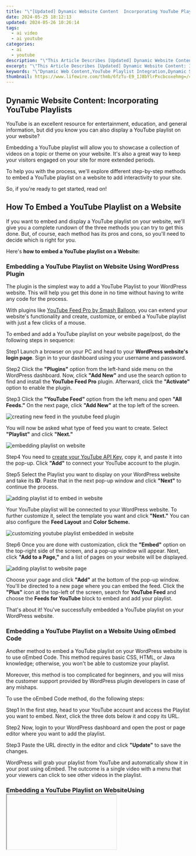 ```yaml
---
title: "\"[Updated] Dynamic Website Content  Incorporating YouTube Playlists\""
date: 2024-05-25 18:12:13
updated: 2024-05-26 10:26:14
tags:
  - ai video
  - ai youtube
categories:
  - ai
  - youtube
description: "\"This Article Describes [Updated] Dynamic Website Content: Incorporating YouTube Playlists\""
excerpt: "\"This Article Describes [Updated] Dynamic Website Content: Incorporating YouTube Playlists\""
keywords: "\"Dynamic Web Content,YouTube Playlist Integration,Dynamic Site Updates,Customized Video Content,Live Streaming Features,Interactive Website Design,Real-Time Content Adaptation\""
thumbnail: https://www.lifewire.com/thmb/6fzTu-E9_IJ8bYlrPxcbcoxehmg=/400x300/filters:no_upscale():max_bytes(150000):strip_icc()/iPhone-Flashlight-On-Dark-Table-8629938-64ad24bfa7684e2eaefe47292a89faeb.jpg
---
```


## Dynamic Website Content: Incorporating YouTube Playlists

YouTube is an excellent resource for entertainment, education, and general information, but did you know you can also display a YouTube playlist on your website?

Embedding a YouTube playlist will allow you to showcase a collection of videos on a topic or theme on your website. It's also a great way to keep your visitors engaged on your site for more extended periods.

To help you with the process, we'll explore different step-by-step methods to embed a YouTube playlist on a website to add interactivity to your site.

So, if you're ready to get started, read on!

## How To Embed a YouTube Playlist on a Website

If you want to embed and display a YouTube playlist on your website, we'll give you a complete rundown of the three methods you can try to get this done. But, of course, each method has its pros and cons, so you'll need to decide which is right for you.

Here's **how to embed a YouTube playlist on a Website:**

### Embedding a YouTube Playlist on Website Using WordPress Plugin

The plugin is the simplest way to add a YouTube Playlist to your WordPress website. This will help you get this done in no time without having to write any code for the process.

With plugins like [YouTube Feed Pro by Smash Balloon](https://smashballoon.com/youtube-feed/), you can extend your website's functionality and create, customize, or embed a YouTube playlist with just a few clicks of a mouse.

To embed and add a YouTube playlist on your website page/post, do the following steps in sequence:

Step1 Launch a browser on your PC and head to your **WordPress website's login page**. Sign in to your dashboard using your username and password.

Step2 Click the **"Plugins"** option from the left-hand side menu on the WordPress dashboard. Now, click **"Add New"** and use the search option to find and install the **YouTube Feed Pro** plugin. Afterward, click the **"Activate"** option to enable the plugin.

Step3 Click the **"YouTube Feed"** option from the left menu and open **"All Feeds."** On the next page, click **"Add New"** at the top left of the screen.

![creating new feed in the youtube feed plugin](https://images.wondershare.com/filmora/article-images/2023/03/creating-new-feed-in-the-youtube-feed-plugin.png)

You will now be asked what type of feed you want to create. Select **"Playlist"** and click **"Next."**

![embedding playlist on website](https://images.wondershare.com/filmora/article-images/2023/03/embedding-playlist-on-website.png)

Step4 You need to [create your YouTube API Key](https://developers.google.com/youtube/v3/getting-started), copy it, and paste it into the pop-up. Click **"Add"** to connect your YouTube account to the plugin.

Step5 Select the Playlist you want to display on your WordPress website and take its **ID**. Paste that in the next pop-up window and click **"Next"** to continue the process.

![adding playlist id to embed in website](https://images.wondershare.com/filmora/article-images/2023/03/adding-playlist-id-to-embed-in-website.png)

Your YouTube playlist will be connected to your WordPress website. To further customize it, select the template you want and click **"Next."** You can also configure the **Feed Layout** and **Color Scheme.**

![customizing youtube playlist embedded in website](https://images.wondershare.com/filmora/article-images/2023/03/customizing-youtube-playlist-embedded-in-website.png)

Step6 Once you are done with customization, click the **"Embed"** option on the top-right side of the screen, and a pop-up window will appear. Next, click **"Add to a Page,"** and a list of pages on your website will be displayed.

![adding playlist to website page](https://images.wondershare.com/filmora/article-images/2023/03/adding-playlist-to-website-page.png)

Choose your page and click **"Add"** at the bottom of the pop-up window. You'll be directed to a new page where you can embed the feed. Click the **"Plus"** icon at the top-left of the screen, search for **YouTube Feed** and choose the **Feeds for YouTube** block to embed and add your playlist.

That's about it! You've successfully embedded a YouTube playlist on your WordPress website.

### Embedding a YouTube Playlist on a Website Using oEmbed Code

Another method to embed a YouTube playlist on your WordPress website is to use oEmbed Code. This method requires basic CSS, HTML, or Java knowledge; otherwise, you won't be able to customize your playlist.

Moreover, this method is too complicated for beginners, and you will miss the customer support provided by WordPress plugin developers in case of any mishaps.

To use the oEmbed Code method, do the following steps:

Step1 In the first step, head to your YouTube account and access the Playlist you want to embed. Next, click the three dots below it and copy its URL.

Step2 Now, login to your WordPress dashboard and open the post or page editor where you want to add the playlist.

Step3 Paste the URL directly in the editor and click **"Update"** to save the changes.

WordPress will grab your playlist from YouTube and automatically show it in your post using oEmbed. The outcome is a single video with a menu that your viewers can click to see other videos in the playlist.

### Embedding a YouTube Playlist on WebsiteUsing <iframe >

Another way to embed a playlist of your YouTube channel on your WordPress site is by using the iFrame code with the following step-by-step instructions:

Step1 In the first step, launch a browser on your desktop or laptop and go to your **YouTube channel.**

Step2 Now, head to the YouTube playlist you want to embed, click the **"Share"** icon, and a pop-up window will appear.

Step3 Choose the **"Embed"** option, and a new lightbox pop-up will appear, having your playlist's embed code. Click **"Copy"** to save the code on your clipboard.

![embedding youtube playlist in website using iframe code](https://images.wondershare.com/filmora/article-images/2023/03/embedding-youtube-playlist-in-website-using-iframe-code.png)

Step4 Log in to your WordPress dashboard and open the page/post editor where you want to embed the playlist. Click the **"Plus"** icon, search for **"custom HTML,"** and select **"Custom HTML block"** to add to the page/post.

Now, paste the iFrame embed code you've copied from YouTube and click "Update" at the top-right of the screen to save the changes and embed your playlist.

This method will also display one video with a menu from where you and your website viewers can access the playlist. Moreover, there are few customization options to change the appearance.

## A Bonus Tip: YouTube Video Maker - Filmora

If you find your YouTube videos as boring and not engaging as other content on your website, we recommend using [Wondershare Filmora](https://tools.techidaily.com/wondershare/filmora/download/) for your next project.

[Free Download](https://tools.techidaily.com/wondershare/filmora/download/) For Win 7 or later(64-bit)

[Free Download](https://tools.techidaily.com/wondershare/filmora/download/) For macOS 10.14 or later

With this software, you can quickly make eye-captivating YouTube videos by recording from a screen or webcam and can edit them using advanced editing features. Filmora also allows you to instantly export your content to YouTube with just a few clicks, which you can later embed into your website.

Some key features of Wondershare Filmora are as follows:

* Advanced video editing features include keyframing, speed ramping, Boris FX, Motion Tracking, Titles, and more.
* Massive library of preset templates, effects, transitions, animations, and royalty-free music.
* Instant [Export](https://tools.techidaily.com/wondershare/filmora/download/) to YouTube channel.
* Record from webcam, screen, and voiceover.
* Simple drag-and-drop interface.

## Conclusion

This article discusses step-by-step methods **to embed a YouTube playlist on a website** using the WordPress plugin, oEmbed code, and iFrame embed code.

Additionally, we've recommended Wondershare Filmora for making engaging and captivating YouTube videos that you can export directly to your channel from the software.

We hope you've found this article informative and can now display your YouTube playlist on your site without hassle.

[Free Download](https://tools.techidaily.com/wondershare/filmora/download/) For Win 7 or later(64-bit)

[Free Download](https://tools.techidaily.com/wondershare/filmora/download/) For macOS 10.14 or later

With this software, you can quickly make eye-captivating YouTube videos by recording from a screen or webcam and can edit them using advanced editing features. Filmora also allows you to instantly export your content to YouTube with just a few clicks, which you can later embed into your website.

Some key features of Wondershare Filmora are as follows:

* Advanced video editing features include keyframing, speed ramping, Boris FX, Motion Tracking, Titles, and more.
* Massive library of preset templates, effects, transitions, animations, and royalty-free music.
* Instant [Export](https://tools.techidaily.com/wondershare/filmora/download/) to YouTube channel.
* Record from webcam, screen, and voiceover.
* Simple drag-and-drop interface.

## Conclusion

This article discusses step-by-step methods **to embed a YouTube playlist on a website** using the WordPress plugin, oEmbed code, and iFrame embed code.

Additionally, we've recommended Wondershare Filmora for making engaging and captivating YouTube videos that you can export directly to your channel from the software.

We hope you've found this article informative and can now display your YouTube playlist on your site without hassle.

<ins class="adsbygoogle"
     style="display:block"
     data-ad-format="autorelaxed"
     data-ad-client="ca-pub-7571918770474297"
     data-ad-slot="1223367746"></ins>

<ins class="adsbygoogle"
     style="display:block"
     data-ad-format="autorelaxed"
     data-ad-client="ca-pub-7571918770474297"
     data-ad-slot="1223367746"></ins>

## Speedy Surfing Tips for YouTube's Playback Speed Control

YouTube is one of the top online learning platforms that ever existed. You could learn almost anything on YouTube just by ardently following through the videos with rapt attention, intent, and understanding. However, the degree to which you know effectively can hamper if the video you watch is too fast.

More so, you could want to save time while playing your choice YouTube video and yet wish to get all the information. You can eat your muffin and have it by speeding up or slowing down the **YouTube playback speed**. This article will show you how to **speed up YouTube videos** or slow them down.

#### In this article

01 [How to Change YouTube's Playback Speed on Computer](#part1)

02 [How to Change Video Speed with Keyboard Shortcuts on YouTube](#part2)

03 [How to Change YouTube's Video Playback Speed on Mobile](#part3)

04 [How YouTube's Playback Speed Controls Work?](#part4)

05 [How to Change a YouTube Video's Speed Online](#part5)

## Part 1: How to Change YouTube's Playback Speed on Computer

To **fast-forward YouTube** playback videos or slow it down on the computer, you must follow the proper steps. Changing **YouTube's playback speed** on a computer is not a complex thing to do. You can achieve it if you follow the steps we will show you.

On the website, you can manually alter the **YouTube video's playback speed** with your computer while watching it.

To start, at the bottom right corner of your YouTube video, click the **gear wheel icon** there. You'll see a list of other settings like quality, subtitles, and playback speed.

Select **playback speed,** and you will see a list of speeds from 0.25x, 0.5x, 0.75x, normal, 1.25x, 1.5x, 1.75 x to 2.0x.

![change youtube video playback speed option](https://images.wondershare.com/filmora/article-images/change-youtube-video-playback-speed-option.jpg)

These are preset speeds. If they are not suitable for you, you will have to select a custom speed, but they must be in the same range of 0.25x to 2.0x.

To do this, go back to playback speed. Select **custom** in the top-right side of the pop-up menu**,** then adjust the speed using a slider that you will see there.

**Related**: [How to Make a YouTube Video](https://tools.techidaily.com/wondershare/filmora/download/).

## Part 2: How to Change Video Speed with Keyboard Shortcuts on YouTube

If you are watching a YouTube Video on your computer and want to adjust the playback speed, you can change the speed with keyboard shortcuts.

Here's another way to adjust the **playback speed of YouTube** videos more quickly.

To **fast-forward the YouTube** video, press your shift button and hold down, then tap your greater than(>) symbol on your keyboard. Your **YouTube playback speed** will increase by 0.25 as you keep tapping.

To reduce the **playback speed YouTube** videos, the reverse is the case. Press and hold down the shift tab, then tap less than the (<) symbol.

Changing the playback speed using these keyboard shortcuts increases by 0.25 increments. You have to use custom if you want other values, as earlier mentioned.

The best thing about this method of changing the speed is that you can do it while watching the movie or while paused.

## Part 3: How to Change YouTube's Video Playback Speed on Mobile

If you'd like to know **how to speed up YouTube videos** on your Android, iPhone, or iPad, here's it.

First, you must open your YouTube App on your device and play the video you want to watch.

Then tap the video once, and it will bring up the toolbar.

At the top right corner, select the vertically aligned three dots. This will bring out a menu for you—select playback speed.

![youtube playback speed option mobile](https://images.wondershare.com/filmora/article-images/youtube-playback-speed-option-mobile.jpg)

Then you will see a list containing the preset speed provided by YouTube.

![change youtube video speed mobile](https://images.wondershare.com/filmora/article-images/change-youtube-video-speed-mobile.jpg)

1 is the average speed. Any value below than 1 will slow down the video, while any value above it will increase it.

Once done, close the menu, and the video will resume from where it stopped.

## Part 4: How YouTube's Playback Speed Controls Work?

YouTube has an added feature known as 'playback speed.' This feature allows you to select a speed from 0.25x to 2x the normal speed. With this **YouTube's speed control**, 1 is the normal speed, with 0.25 being one-quarter (1/4th) of the actual speed and slowing the video. In the same vein, 2x is twice the average speed, increasing the video speed.

However, in as much as **YouTube speed control** slows or speeds up the video, it does not change the pitch of the video. All it does is either expand or compress the video samples while still maintaining the video or audio pitch. It would still sound like the podcaster or video blogger is just talking faster or slower.

Music would still maintain the same musical key and pitch while playing faster or slower.

If you are watching a presentation or interview that seems like everyone is talking like they have all the time in the world, you can **fast forward YouTube** video by using the feature.

Also, you can slow down a tutorial or the video you are watching if you feel they are too fast using this **YouTube speed control**.

**Conclusion**

**YouTube speed control** has made it easier to change **YouTube playback speed** to either speed up or slow down the video. This enables you to capture important moments or information you may miss if the video was fast. Also, you can save time and get to the information you are searching for as soon as possible by speeding the YouTube video.

02 [How to Change Video Speed with Keyboard Shortcuts on YouTube](#part2)

03 [How to Change YouTube's Video Playback Speed on Mobile](#part3)

04 [How YouTube's Playback Speed Controls Work?](#part4)

05 [How to Change a YouTube Video's Speed Online](#part5)

## Part 1: How to Change YouTube's Playback Speed on Computer

To **fast-forward YouTube** playback videos or slow it down on the computer, you must follow the proper steps. Changing **YouTube's playback speed** on a computer is not a complex thing to do. You can achieve it if you follow the steps we will show you.

On the website, you can manually alter the **YouTube video's playback speed** with your computer while watching it.

To start, at the bottom right corner of your YouTube video, click the **gear wheel icon** there. You'll see a list of other settings like quality, subtitles, and playback speed.

Select **playback speed,** and you will see a list of speeds from 0.25x, 0.5x, 0.75x, normal, 1.25x, 1.5x, 1.75 x to 2.0x.

![change youtube video playback speed option](https://images.wondershare.com/filmora/article-images/change-youtube-video-playback-speed-option.jpg)

These are preset speeds. If they are not suitable for you, you will have to select a custom speed, but they must be in the same range of 0.25x to 2.0x.

To do this, go back to playback speed. Select **custom** in the top-right side of the pop-up menu**,** then adjust the speed using a slider that you will see there.

**Related**: [How to Make a YouTube Video](https://tools.techidaily.com/wondershare/filmora/download/).

## Part 2: How to Change Video Speed with Keyboard Shortcuts on YouTube

If you are watching a YouTube Video on your computer and want to adjust the playback speed, you can change the speed with keyboard shortcuts.

Here's another way to adjust the **playback speed of YouTube** videos more quickly.

To **fast-forward the YouTube** video, press your shift button and hold down, then tap your greater than(>) symbol on your keyboard. Your **YouTube playback speed** will increase by 0.25 as you keep tapping.

To reduce the **playback speed YouTube** videos, the reverse is the case. Press and hold down the shift tab, then tap less than the (<) symbol.

Changing the playback speed using these keyboard shortcuts increases by 0.25 increments. You have to use custom if you want other values, as earlier mentioned.

The best thing about this method of changing the speed is that you can do it while watching the movie or while paused.

## Part 3: How to Change YouTube's Video Playback Speed on Mobile

If you'd like to know **how to speed up YouTube videos** on your Android, iPhone, or iPad, here's it.

First, you must open your YouTube App on your device and play the video you want to watch.

Then tap the video once, and it will bring up the toolbar.

At the top right corner, select the vertically aligned three dots. This will bring out a menu for you—select playback speed.

![youtube playback speed option mobile](https://images.wondershare.com/filmora/article-images/youtube-playback-speed-option-mobile.jpg)

Then you will see a list containing the preset speed provided by YouTube.

![change youtube video speed mobile](https://images.wondershare.com/filmora/article-images/change-youtube-video-speed-mobile.jpg)

1 is the average speed. Any value below than 1 will slow down the video, while any value above it will increase it.

Once done, close the menu, and the video will resume from where it stopped.

## Part 4: How YouTube's Playback Speed Controls Work?

YouTube has an added feature known as 'playback speed.' This feature allows you to select a speed from 0.25x to 2x the normal speed. With this **YouTube's speed control**, 1 is the normal speed, with 0.25 being one-quarter (1/4th) of the actual speed and slowing the video. In the same vein, 2x is twice the average speed, increasing the video speed.

However, in as much as **YouTube speed control** slows or speeds up the video, it does not change the pitch of the video. All it does is either expand or compress the video samples while still maintaining the video or audio pitch. It would still sound like the podcaster or video blogger is just talking faster or slower.

Music would still maintain the same musical key and pitch while playing faster or slower.

If you are watching a presentation or interview that seems like everyone is talking like they have all the time in the world, you can **fast forward YouTube** video by using the feature.

Also, you can slow down a tutorial or the video you are watching if you feel they are too fast using this **YouTube speed control**.

**Conclusion**

**YouTube speed control** has made it easier to change **YouTube playback speed** to either speed up or slow down the video. This enables you to capture important moments or information you may miss if the video was fast. Also, you can save time and get to the information you are searching for as soon as possible by speeding the YouTube video.

02 [How to Change Video Speed with Keyboard Shortcuts on YouTube](#part2)

03 [How to Change YouTube's Video Playback Speed on Mobile](#part3)

04 [How YouTube's Playback Speed Controls Work?](#part4)

05 [How to Change a YouTube Video's Speed Online](#part5)

## Part 1: How to Change YouTube's Playback Speed on Computer

To **fast-forward YouTube** playback videos or slow it down on the computer, you must follow the proper steps. Changing **YouTube's playback speed** on a computer is not a complex thing to do. You can achieve it if you follow the steps we will show you.

On the website, you can manually alter the **YouTube video's playback speed** with your computer while watching it.

To start, at the bottom right corner of your YouTube video, click the **gear wheel icon** there. You'll see a list of other settings like quality, subtitles, and playback speed.

Select **playback speed,** and you will see a list of speeds from 0.25x, 0.5x, 0.75x, normal, 1.25x, 1.5x, 1.75 x to 2.0x.

![change youtube video playback speed option](https://images.wondershare.com/filmora/article-images/change-youtube-video-playback-speed-option.jpg)

These are preset speeds. If they are not suitable for you, you will have to select a custom speed, but they must be in the same range of 0.25x to 2.0x.

To do this, go back to playback speed. Select **custom** in the top-right side of the pop-up menu**,** then adjust the speed using a slider that you will see there.

**Related**: [How to Make a YouTube Video](https://tools.techidaily.com/wondershare/filmora/download/).

## Part 2: How to Change Video Speed with Keyboard Shortcuts on YouTube

If you are watching a YouTube Video on your computer and want to adjust the playback speed, you can change the speed with keyboard shortcuts.

Here's another way to adjust the **playback speed of YouTube** videos more quickly.

To **fast-forward the YouTube** video, press your shift button and hold down, then tap your greater than(>) symbol on your keyboard. Your **YouTube playback speed** will increase by 0.25 as you keep tapping.

To reduce the **playback speed YouTube** videos, the reverse is the case. Press and hold down the shift tab, then tap less than the (<) symbol.

Changing the playback speed using these keyboard shortcuts increases by 0.25 increments. You have to use custom if you want other values, as earlier mentioned.

The best thing about this method of changing the speed is that you can do it while watching the movie or while paused.

## Part 3: How to Change YouTube's Video Playback Speed on Mobile

If you'd like to know **how to speed up YouTube videos** on your Android, iPhone, or iPad, here's it.

First, you must open your YouTube App on your device and play the video you want to watch.

Then tap the video once, and it will bring up the toolbar.

At the top right corner, select the vertically aligned three dots. This will bring out a menu for you—select playback speed.

![youtube playback speed option mobile](https://images.wondershare.com/filmora/article-images/youtube-playback-speed-option-mobile.jpg)

Then you will see a list containing the preset speed provided by YouTube.

![change youtube video speed mobile](https://images.wondershare.com/filmora/article-images/change-youtube-video-speed-mobile.jpg)

1 is the average speed. Any value below than 1 will slow down the video, while any value above it will increase it.

Once done, close the menu, and the video will resume from where it stopped.

## Part 4: How YouTube's Playback Speed Controls Work?

YouTube has an added feature known as 'playback speed.' This feature allows you to select a speed from 0.25x to 2x the normal speed. With this **YouTube's speed control**, 1 is the normal speed, with 0.25 being one-quarter (1/4th) of the actual speed and slowing the video. In the same vein, 2x is twice the average speed, increasing the video speed.

However, in as much as **YouTube speed control** slows or speeds up the video, it does not change the pitch of the video. All it does is either expand or compress the video samples while still maintaining the video or audio pitch. It would still sound like the podcaster or video blogger is just talking faster or slower.

Music would still maintain the same musical key and pitch while playing faster or slower.

If you are watching a presentation or interview that seems like everyone is talking like they have all the time in the world, you can **fast forward YouTube** video by using the feature.

Also, you can slow down a tutorial or the video you are watching if you feel they are too fast using this **YouTube speed control**.

**Conclusion**

**YouTube speed control** has made it easier to change **YouTube playback speed** to either speed up or slow down the video. This enables you to capture important moments or information you may miss if the video was fast. Also, you can save time and get to the information you are searching for as soon as possible by speeding the YouTube video.

02 [How to Change Video Speed with Keyboard Shortcuts on YouTube](#part2)

03 [How to Change YouTube's Video Playback Speed on Mobile](#part3)

04 [How YouTube's Playback Speed Controls Work?](#part4)

05 [How to Change a YouTube Video's Speed Online](#part5)

## Part 1: How to Change YouTube's Playback Speed on Computer

To **fast-forward YouTube** playback videos or slow it down on the computer, you must follow the proper steps. Changing **YouTube's playback speed** on a computer is not a complex thing to do. You can achieve it if you follow the steps we will show you.

On the website, you can manually alter the **YouTube video's playback speed** with your computer while watching it.

To start, at the bottom right corner of your YouTube video, click the **gear wheel icon** there. You'll see a list of other settings like quality, subtitles, and playback speed.

Select **playback speed,** and you will see a list of speeds from 0.25x, 0.5x, 0.75x, normal, 1.25x, 1.5x, 1.75 x to 2.0x.

![change youtube video playback speed option](https://images.wondershare.com/filmora/article-images/change-youtube-video-playback-speed-option.jpg)

These are preset speeds. If they are not suitable for you, you will have to select a custom speed, but they must be in the same range of 0.25x to 2.0x.

To do this, go back to playback speed. Select **custom** in the top-right side of the pop-up menu**,** then adjust the speed using a slider that you will see there.

**Related**: [How to Make a YouTube Video](https://tools.techidaily.com/wondershare/filmora/download/).

## Part 2: How to Change Video Speed with Keyboard Shortcuts on YouTube

If you are watching a YouTube Video on your computer and want to adjust the playback speed, you can change the speed with keyboard shortcuts.

Here's another way to adjust the **playback speed of YouTube** videos more quickly.

To **fast-forward the YouTube** video, press your shift button and hold down, then tap your greater than(>) symbol on your keyboard. Your **YouTube playback speed** will increase by 0.25 as you keep tapping.

To reduce the **playback speed YouTube** videos, the reverse is the case. Press and hold down the shift tab, then tap less than the (<) symbol.

Changing the playback speed using these keyboard shortcuts increases by 0.25 increments. You have to use custom if you want other values, as earlier mentioned.

The best thing about this method of changing the speed is that you can do it while watching the movie or while paused.

## Part 3: How to Change YouTube's Video Playback Speed on Mobile

If you'd like to know **how to speed up YouTube videos** on your Android, iPhone, or iPad, here's it.

First, you must open your YouTube App on your device and play the video you want to watch.

Then tap the video once, and it will bring up the toolbar.

At the top right corner, select the vertically aligned three dots. This will bring out a menu for you—select playback speed.

![youtube playback speed option mobile](https://images.wondershare.com/filmora/article-images/youtube-playback-speed-option-mobile.jpg)

Then you will see a list containing the preset speed provided by YouTube.

![change youtube video speed mobile](https://images.wondershare.com/filmora/article-images/change-youtube-video-speed-mobile.jpg)

1 is the average speed. Any value below than 1 will slow down the video, while any value above it will increase it.

Once done, close the menu, and the video will resume from where it stopped.

## Part 4: How YouTube's Playback Speed Controls Work?

YouTube has an added feature known as 'playback speed.' This feature allows you to select a speed from 0.25x to 2x the normal speed. With this **YouTube's speed control**, 1 is the normal speed, with 0.25 being one-quarter (1/4th) of the actual speed and slowing the video. In the same vein, 2x is twice the average speed, increasing the video speed.

However, in as much as **YouTube speed control** slows or speeds up the video, it does not change the pitch of the video. All it does is either expand or compress the video samples while still maintaining the video or audio pitch. It would still sound like the podcaster or video blogger is just talking faster or slower.

Music would still maintain the same musical key and pitch while playing faster or slower.

If you are watching a presentation or interview that seems like everyone is talking like they have all the time in the world, you can **fast forward YouTube** video by using the feature.

Also, you can slow down a tutorial or the video you are watching if you feel they are too fast using this **YouTube speed control**.

**Conclusion**

**YouTube speed control** has made it easier to change **YouTube playback speed** to either speed up or slow down the video. This enables you to capture important moments or information you may miss if the video was fast. Also, you can save time and get to the information you are searching for as soon as possible by speeding the YouTube video.

<ins class="adsbygoogle"
     style="display:block"
     data-ad-format="autorelaxed"
     data-ad-client="ca-pub-7571918770474297"
     data-ad-slot="1223367746"></ins>

<ins class="adsbygoogle"
     style="display:block"
     data-ad-client="ca-pub-7571918770474297"
     data-ad-slot="8358498916"
     data-ad-format="auto"
     data-full-width-responsive="true"></ins>
